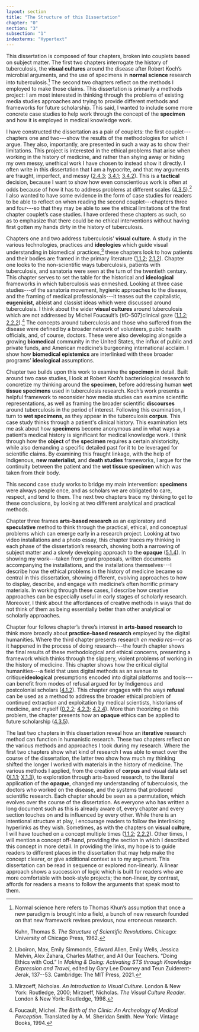 ```yaml
---
layout: section
title: "The Structure of this Dissertation"
chapter: "0"
section: "3"
subsection: "1"
indexterms: "Hypertext"
---
```


This dissertation is composed of four chapters, broken into couplets based on subject matter. The first two chapters interrogate the history of tuberculosis, the <span data-tooltip aria-haspopup="true" class="has-tip" data-disable-hover="false" tabindex="1" data-title="Visual culture refers to an interdisciplinary field that looks at the social construction of vision."><b>visual cultures</b></span> around the disease after Robert Koch’s microbial arguments, and the use of specimens in <span data-tooltip aria-haspopup="true" class="has-tip" data-disable-hover="false" tabindex="1" data-title="Normal science describes the process of doing research after a new paradigm has been developed in a knowledge field. It does not create new scientific paradigms, but applies the new framework to different research objects and new arenas."><b>normal science</b></span> research into tuberculosis.[^fn1] The second two chapters reflect on the methods I employed to make those claims. This dissertation is primarily a methods project: I am most interested in thinking through the problems of existing media studies approaches and trying to provide different methods and frameworks for future scholarship. This said, I wanted to include some more concrete case studies to help work through the concept of the <span data-tooltip aria-haspopup="true" class="has-tip" data-disable-hover="false" tabindex="1" data-title="Specimen refers to any naturally occurring phenomenon that has been extracted from its original context and placed within a knowledge framework to understand and describe that phenomenon."><b>specimen</b></span> and how it is employed in medical knowledge work.

I have constructed the dissertation as a pair of couplets: the first couplet---chapters one and two---show the results of the methodologies for which I argue. They also, importantly, are presented in such a way as to show their limitations. This project is interested in the ethical problems that arise when working in the history of medicine, and rather than shying away or hiding my own messy, unethical work I have chosen to instead show it directly. I often write in this dissertation that I am a hypocrite, and that my arguments are fraught, imperfect, and messy (<a href="{{ site.baseurl }}/narrative/2_4_3">2.4.3</a>; <a href="{{ site.baseurl }}/narrative/3_4_1">3.4.1</a>; <a href="{{ site.baseurl }}/narrative/3_4_2">3.4.2</a>). This is a <span data-tooltip aria-haspopup="true" class="has-tip" data-disable-hover="false" tabindex="1" data-title="The term tactics comes from the philosophy of Michel de Certeau, and refers to political action taken that has no impact on broader cultural and political struggles."><b>tactical</b></span> decision, because I want to show how even conscientious work is often at odds because of how it has to address problems at different scales (<a href="{{ site.baseurl }}/narrative/4_3_5">4.3.5</a>).[^fn2] I also wanted to have some evidence in the form of case studies for readers to be able to reflect on when reading the second couplet---chapters three and four---so that they may be able to see the ethical limitations of the first chapter couplet’s case studies. I have ordered these chapters as such, so as to emphasize that there could be no ethical interventions without having first gotten my hands dirty in the history of tuberculosis.

Chapters one and two address tuberculosis’ <span data-tooltip aria-haspopup="true" class="has-tip" data-disable-hover="false" tabindex="1" data-title="Visual culture refers to an interdisciplinary field that looks at the social construction of vision."><b>visual culture</b></span>. A study in the various technologies, practices and <span data-tooltip aria-haspopup="true" class="has-tip" data-disable-hover="false" tabindex="1" data-title="Ideology refers to a generally agreed upon understanding of a phenomenon or cultural idea. Ideologies are like the air we breathe, in that they are pervasive and difficult to see without some framework to understand them."><b>ideologies</b></span> which guide visual understanding in biomedical practices,[^fn3] these chapters look to how patients and their bodies are framed in the primary literature (<a href="{{ site.baseurl }}/narrative/1_1_2">1.1.2</a>; <a href="{{ site.baseurl }}/narrative/2_1_2">2.1.2</a>). Chapter one looks to the non-scientific ways tuberculosis, patients with tuberculosis, and sanatoria were seen at the turn of the twentieth century. This chapter serves to set the table for the historical and <span data-tooltip aria-haspopup="true" class="has-tip" data-disable-hover="false" tabindex="1" data-title="Ideology refers to a generally agreed upon understanding of a phenomenon or cultural idea. Ideologies are like the air we breathe, in that they are pervasive and difficult to see without some framework to understand them."><b>ideological</b></span> frameworks in which tuberculosis was enmeshed. Looking at three case studies---of the sanatoria movement, hygienic approaches to the disease, and the framing of medical professionals---it teases out the capitalistic, <span data-tooltip aria-haspopup="true" class="has-tip" data-disable-hover="false" tabindex="1" data-title="Eugenics refers to a way of thinking that thinks that human society can bettered by selective reproduction. A deeply racist concept, eugenicists forwarded the procreation of white subjects while sterilizing, denying healthcare to, and outwardly killing populations thought to be of a danger to the social order."><b>eugenicist</b></span>, ableist and classist ideas which were discussed around tuberculosis. I think about the wider <span data-tooltip aria-haspopup="true" class="has-tip" data-disable-hover="false" tabindex="1" data-title="Visual culture refers to an interdisciplinary field that looks at the social construction of vision."><b>visual cultures</b></span> around tuberculosis which are not addressed by Michel Foucault’s {#D-507}clinical gaze</b></span> (<a href="{{ site.baseurl }}/narrative/1_1_2">1.1.2</a>; <a href="{{ site.baseurl }}/narrative/2_2_2">2.2.2</a>).[^fn4] The concepts around tuberculosis and those who suffered from the disease were defined by a broader network of volunteers, public health officials, and, of course, doctors. These were also developing alongside a growing <span data-tooltip aria-haspopup="true" class="has-tip" data-disable-hover="false" tabindex="1" data-title="Biomedicine is an approach to health that uses scientific approaches to evidence-based medicine, with an emphasis on generalized treatments with surgical and pharmaceutical methods. It combines knowledge from a range of scientific disciplines, like biology, chemistry, physiology, pathology, as part of its evidence-based and causal claims."><b>biomedical</b></span> community in the United States, the influx of public and private funds, and American medicine’s burgeoning international acclaim. I show how <span data-tooltip aria-haspopup="true" class="has-tip" data-disable-hover="false" tabindex="1" data-title="Biomedicine is an approach to health that uses scientific approaches to evidence-based medicine, with an emphasis on generalized treatments with surgical and pharmaceutical methods. It combines knowledge from a range of scientific disciplines, like biology, chemistry, physiology, pathology, as part of its evidence-based and causal claims."><b>biomedical</b></span> <span data-tooltip aria-haspopup="true" class="has-tip" data-disable-hover="false" tabindex="1" data-title="Epistemics is a philosophical term referring to the study of knowledge. I use it to talk about the entwined practices of scientific culture, its arguments, and its methodologies."><b>epistemics</b></span> are interlinked with these broader programs’ <span data-tooltip aria-haspopup="true" class="has-tip" data-disable-hover="false" tabindex="1" data-title="Ideology refers to a generally agreed upon understanding of a phenomenon or cultural idea. Ideologies are like the air we breathe, in that they are pervasive and difficult to see without some framework to understand them."><b>ideological</b></span> assumptions.

Chapter two builds upon this work to examine the <span data-tooltip aria-haspopup="true" class="has-tip" data-disable-hover="false" tabindex="1" data-title="Specimen refers to any naturally occurring phenomenon that has been extracted from its original context and placed within a knowledge framework to understand and describe that phenomenon."><b>specimen</b></span> in detail. Built around two case studies, I look at Robert Koch’s bacteriological research to concretize my thinking around the <span data-tooltip aria-haspopup="true" class="has-tip" data-disable-hover="false" tabindex="1" data-title="Specimen refers to any naturally occurring phenomenon that has been extracted from its original context and placed within a knowledge framework to understand and describe that phenomenon."><b>specimen</b></span>, before addressing human <span data-tooltip aria-haspopup="true" class="has-tip" data-disable-hover="false" tabindex="1" data-title="Wet specimens refer to living tissues preserved in fluid. Contemporary wet specimens are usually submerged in a formalin mixture, and older specimens from the eighteenth and nineteenth centuries were usually preserved in a spirit like rum or whiskey."><b>wet tissue specimens</b></span> used in tuberculosis research. Koch’s work presents a helpful framework to reconsider how media studies can examine scientific representations, as well as framing the broader scientific <span data-tooltip aria-haspopup="true" class="has-tip" data-disable-hover="false" tabindex="1" data-title="Discourse refers to a scholarly conversation which occurs in a field of knowledge production. I use it in a Foucauldian sense, to convey the agreed upon modes and objects of discussion which are taken for granted in a community or scholarly field."><b>discourses</b></span> around tuberculosis in the period of interest. Following this examination, I turn to <span data-tooltip aria-haspopup="true" class="has-tip" data-disable-hover="false" tabindex="1" data-title="Wet specimens refer to living tissues preserved in fluid. Contemporary wet specimens are usually submerged in a formalin mixture, and older specimens from the eighteenth and nineteenth centuries were usually preserved in a spirit like rum or whiskey."><b>wet specimens</b></span>, as they appear in the tuberculosis <span data-tooltip aria-haspopup="true" class="has-tip" data-disable-hover="false" tabindex="1" data-title="A corpus refers to a collection of texts used for computational analysis."><b>corpus</b></span>. This case study thinks through a patient's clinical history. This examination lets me ask about how <span data-tooltip aria-haspopup="true" class="has-tip" data-disable-hover="false" tabindex="1" data-title="Specimen refers to any naturally occurring phenomenon that has been extracted from its original context and placed within a knowledge framework to understand and describe that phenomenon."><b>specimens</b></span> become anonymous and in what ways a patient’s medical history is significant for medical knowledge work. I think through how the <span data-tooltip aria-haspopup="true" class="has-tip" data-disable-hover="false" tabindex="1" data-title="I use the term research object to refer to materials that have been divorced from the subject of their origin. Object, as I use it, carefully considers how human patients are denied their humanity through transformations that deem them as objects."><b>object</b></span> of the <span data-tooltip aria-haspopup="true" class="has-tip" data-disable-hover="false" tabindex="1" data-title="Specimen refers to any naturally occurring phenomenon that has been extracted from its original context and placed within a knowledge framework to understand and describe that phenomenon."><b>specimen</b></span> requires a certain ahistoricity, while also demanding a specific detailed past for it to be leveraged for scientific claims. By examining this fraught linkage, with the help of Indigenous, <span data-tooltip aria-haspopup="true" class="has-tip" data-disable-hover="false" tabindex="1" data-title="New materialism is an approach that examines how non-human agents--animals, plants, non-living objects--exert and influence the diegetic world."><b>new materialist</b></span>, and <span data-tooltip aria-haspopup="true" class="has-tip" data-disable-hover="false" tabindex="1" data-title="Death studies is an interdisciplinary field that thinks about how death informs and is informed by cultural practices. This research often looks to how people are treated in their dying and after their deaths."><b>death studies</b></span> frameworks, I argue for the continuity between the patient and the <span data-tooltip aria-haspopup="true" class="has-tip" data-disable-hover="false" tabindex="1" data-title="Wet specimens refer to living tissues preserved in fluid. Contemporary wet specimens are usually submerged in a formalin mixture, and older specimens from the eighteenth and nineteenth centuries were usually preserved in a spirit like rum or whiskey."><b>wet tissue specimen</b></span> which was taken from their body.

This second case study works to bridge my main intervention: <span data-tooltip aria-haspopup="true" class="has-tip" data-disable-hover="false" tabindex="1" data-title="Specimen refers to any naturally occurring phenomenon that has been extracted from its original context and placed within a knowledge framework to understand and describe that phenomenon."><b>specimens</b></span> were always people once, and as scholars we are obligated to care, respect, and tend to them. The next two chapters trace my thinking to get to these conclusions, by looking at two different analytical and practical methods.

Chapter three frames <span data-tooltip aria-haspopup="true" class="has-tip" data-disable-hover="false" tabindex="1" data-title="Arts-based methods refer to any research method that applies creative activity as a research method. This can include traditional arts like painting, sculpture, or dance, or more complex conceptual or multi-media approaches."><b>arts-based research</b></span> as an exploratory and <span data-tooltip aria-haspopup="true" class="has-tip" data-disable-hover="false" tabindex="1" data-title="The term speculative refers to a broader discussion in history in how to best address structural violence which produces gaps in the archive. Speculative history imagines what might have happened, or otherwise fill in the gap where these violences occurred."><b>speculative</b></span> method to think through the practical, ethical, and conceptual problems which can emerge early in a research project. Looking at two video installations and a photo essay, this chapter traces my thinking in each phase of the dissertation’s research, showing both a narrowing of subject matter and a slowly developing approach to the <span data-tooltip aria-haspopup="true" class="has-tip" data-disable-hover="false" tabindex="1" data-title="Opacity is a rights-based philosophical framework that assumes humans have a right to not be known in knowledge systems."><b>opaque</b></span> (<a href="{{ site.baseurl }}/narrative/5_1_4">5.1.4</a>). In showing my work---taken from grant proposals, written documents accompanying the installations, and the installations themselves---I describe how the ethical problems in the history of medicine became so central in this dissertation, showing different, evolving approaches to how to display, describe, and engage with medicine’s often horrific primary materials. In working through these cases, I describe how creative approaches can be especially useful in early stages of scholarly research. Moreover, I think about the affordances of creative methods in ways that do not think of them as being essentially better than other analytical or scholarly approaches.

Chapter four follows chapter’s three’s interest in <span data-tooltip aria-haspopup="true" class="has-tip" data-disable-hover="false" tabindex="1" data-title="Arts-based methods refer to any research method that applies creative activity as a research method. This can include traditional arts like painting, sculpture, or dance, or more complex conceptual or multi-media approaches."><b>arts-based research</b></span> to think more broadly about <span data-tooltip aria-haspopup="true" class="has-tip" data-disable-hover="false" tabindex="1" data-title="Practice-based research refers to methodologies that entwine various non-lingual, non-theoretical approaches to answer research questions. Arts-based and design-based research both fit under the umbrella of practice-based research."><b>practice-based research</b></span> employed by the digital humanities. Where the third chapter presents research <i>en media res</i>---or as it happened in the process of doing research---the fourth chapter shows the final results of these methodological and ethical concerns, presenting a framework which thinks through the slippery, violent problems of working in the history of medicine. This chapter shows how the critical digital humanities---a field that uses digital methods as an avenue to critique<span data-tooltip aria-haspopup="true" class="has-tip" data-disable-hover="false" tabindex="1" data-title="Ideology refers to a generally agreed upon understanding of a phenomenon or cultural idea. Ideologies are like the air we breathe, in that they are pervasive and difficult to see without some framework to understand them."><b>ideological</b></span> presumptions encoded into digital platforms and tools---can benefit from modes of refusal argued for by Indigenous and postcolonial scholars (<a href="{{ site.baseurl }}/narrative/4_1_2">4.1.2</a>). This chapter engages with the ways <span data-tooltip aria-haspopup="true" class="has-tip" data-disable-hover="false" tabindex="1" data-title="Ideology refers to a generally agreed upon understanding of a phenomenon or cultural idea. Ideologies are like the air we breathe, in that they are pervasive and difficult to see without some framework to understand them."><b>refusal</b></span> can be used as a method to address the broader ethical problem of continued extraction and exploitation by medical scientists, historians of medicine, and myself (<a href="{{ site.baseurl }}/narrative/0_2_2">0.2.2</a>; <a href="{{ site.baseurl }}/narrative/4_2_3">4.2.3</a>; <a href="{{ site.baseurl }}/narrative/4_2_4">4.2.4</a>). More than theorizing on this problem, the chapter presents how an <span data-tooltip aria-haspopup="true" class="has-tip" data-disable-hover="false" tabindex="1" data-title="Opacity is a rights-based philosophical framework that assumes humans have a right to not be known in knowledge systems."><b>opaque</b></span> ethics can be applied to future scholarship (<a href="{{ site.baseurl }}/narrative/4_3_5">4.3.5</a>).

The last two chapters in this dissertation reveal how an <span data-tooltip aria-haspopup="true" class="has-tip" data-disable-hover="false" tabindex="1" data-title="Iterative, here, refers to a process of learning in which completed projects are analyzed after their completion. This analysis allows for future projects to be more successful, and to address new, but related concepts."><b>iterative</b></span> research method can function in humanistic research. These two chapters reflect on the various methods and approaches I took during my research. Where the first two chapters show what kind of research I was able to enact over the course of the dissertation, the latter two show how much my thinking shifted the longer I worked with materials in the history of medicine. The various methods I applied, from the creation of <span data-tooltip aria-haspopup="true" class="has-tip" data-disable-hover="false" tabindex="1" data-title="A corpus refers to a collection of texts used for computational analysis."><b>corpus</b></span> and visual data set (<a href="{{ site.baseurl }}/narrative/X_1_1">X.1.1</a>; <a href="{{ site.baseurl }}/narrative/X_1_3">X.1.3</a>), to exploration through arts-based research, to the literal application of the <span data-tooltip aria-haspopup="true" class="has-tip" data-disable-hover="false" tabindex="1" data-title="Anti-essentialism refers to a philosophical position that refutes singular causes for phenomena. It is often used to disrupt biological determinism in medical contexts and arguments."><b>opaque</b></span>, changed my understanding of tuberculosis, the doctors who worked on the disease, and the systems that produced scientific research. Each chapter should be seen as a permutation, which evolves over the course of the dissertation.	As everyone who has written a long document such as this is already aware of, every chapter and every section touches on and is influenced by every other. While there is an intentional structure at play, I encourage readers to follow the interlinking hyperlinks as they wish. Sometimes, as with the chapters on <span data-tooltip aria-haspopup="true" class="has-tip" data-disable-hover="false" tabindex="1" data-title="Visual culture refers to an interdisciplinary field that looks at the social construction of vision."><b>visual culture</b></span>, I will have touched on a concept multiple times (<a href="{{ site.baseurl }}/narrative/1_1_2">1.1.2</a>; <a href="{{ site.baseurl }}/narrative/2_2_2">2.2.2</a>). Other times, I will mention a concept off-hand, providing the section in which I described this concept in more detail. In providing the links, my hope is to guide readers to different places in the dissertation that may help make the concept clearer, or give additional context as to my argument. This dissertation can be read in sequence or explored non-linearly. A linear approach shows a succession of logic which is built for readers who are more comfortable with book-style projects; the non-linear, by contrast, affords for readers a means to follow the arguments that speak most to them.

<div class="style-divider">
 	<div class="line"></div>
</div>

[^fn1]: Normal science here refers to Thomas Khun’s assumption that once a new paradigm is brought into a field, a bunch of new research founded on that new framework revises previous, now erroneous research.
	
	Kuhn, Thomas S. <i>The Structure of Scientific Revolutions</i>. Chicago: University of Chicago Press, 1962.

[^fn2]: Liboiron, Max, Emily Simmonds, Edward Allen, Emily Wells, Jessica Melvin, Alex Zahara, Charles Mather, and All Our Teachers. “Doing Ethics with Cod.” In <i>Making & Doing: Activating STS through Knowledge Expression and Travel</i>, edited by Gary Lee Downey and Teun Zuiderent-Jerak, 137--53. Cambridge: The MIT Press, 2021.

[^fn3]: Mirzoeff, Nicholas. <i>An Introduction to Visual Culture</i>. London & New York: Routledge, 2000; Mirzoeff, Nicholas. <i>The Visual Culture Reader</i>. London & New York: Routledge, 1998.

[^fn4]: Foucault, Michel. <i>The Birth of the Clinic: An Archeology of Medical Perception</i>. Translated by A. M. Sheridan Smith. New York: Vintage Books, 1994.